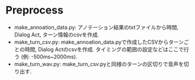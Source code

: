 # Preprocess

* make_annoation_data.py: アノテーション結果のtxtファイルから時間, Dialog Act, ターン情報のcsvを作成.
* make_turn_csv.py: make_annoation_data.pyで作成したCSVからターンごとの時間, Dialog Actのcsvを作成. タイミングの範囲の設定などはここで行う (例: -500ms~2000ms).
* make_turn_wav.py: make_turn_csv.pyと同様のターンの区切りで音声を切り出す.

